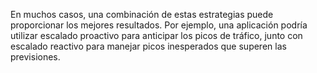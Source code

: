 En muchos casos, una combinación de estas estrategias puede proporcionar los mejores resultados. Por ejemplo, una aplicación podría utilizar escalado proactivo para anticipar los picos de tráfico, junto con escalado reactivo para manejar picos inesperados que superen las previsiones.